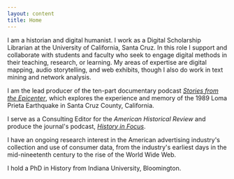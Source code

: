 ```yaml
---
layout: content
title: Home
---
```

I am a historian and digital humanist. I work as a Digital Scholarship Librarian at the University of California, Santa Cruz. In this role I support and collaborate with students and faculty who seek to engage digital methods in their teaching, research, or learning. My areas of expertise are digital mapping, audio storytelling, and web exhibits, though I also do work in text mining and network analysis.

I am the lead producer of the ten-part documentary podcast [*Stories from the Epicenter*](https://library.ucsc.edu/StoriesFromTheEpicenter), which explores the experience and memory of the 1989 Loma Prieta Earthquake in Santa Cruz County, California.

I serve as a Consulting Editor for the *American Historical Review* and produce the journal's podcast, [*History in Focus*](https://www.historians.org/history-in-focus).

I have an ongoing research interest in the American advertising industry's collection and use of consumer data, from the industry's earliest days in the mid-nineetenth century to the rise of the World Wide Web.

I hold a PhD in History from Indiana University, Bloomington.
